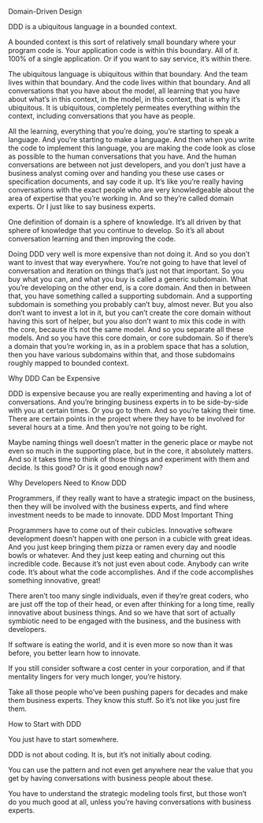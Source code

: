 Domain-Driven Design

DDD is a ubiquitous language in a bounded context.

A bounded context is this sort of relatively small boundary where your program code is. Your application code is within this boundary. All of it. 100% of a single application. Or if you want to say service, it’s within there.

The ubiquitous language is ubiquitous within that boundary. And the team lives within that boundary. And the code lives within that boundary. And all conversations that you have about the model, all learning that you have about what’s in this context, in the model, in this context, that is why it’s ubiquitous. It is ubiquitous, completely permeates everything within the context, including conversations that you have as people.

All the learning, everything that you’re doing, you’re starting to speak a language. And you’re starting to make a language. And then when you write the code to implement this language, you are making the code look as close as possible to the human conversations that you have. And the human conversations are between not just developers, and you don’t just have a business analyst coming over and handing you these use cases or specification documents, and say code it up. It’s like you’re really having conversations with the exact people who are very knowledgeable about the area of expertise that you’re working in. And so they’re called domain experts. Or I just like to say business experts.

One definition of domain is a sphere of knowledge. It’s all driven by that sphere of knowledge that you continue to develop. So it’s all about conversation learning and then improving the code.

Doing DDD very well is more expensive than not doing it. And so you don’t want to invest that way everywhere. You’re not going to have that level of conversation and iteration on things that’s just not that important. So you buy what you can, and what you buy is called a generic subdomain. What you’re developing on the other end, is a core domain. And then in between that, you have something called a supporting subdomain. And a supporting subdomain is something you probably can’t buy, almost never. But you also don’t want to invest a lot in it, but you can’t create the core domain without having this sort of helper, but you also don’t want to mix this code in with the core, because it’s not the same model. And so you separate all these models. And so you have this core domain, or core subdomain. So if there’s a domain that you’re working in, as in a problem space that has a solution, then you have various subdomains within that, and those subdomains roughly mapped to bounded context.

Why DDD Can be Expensive

DDD is expensive because you are really experimenting and having a lot of conversations. And you’re bringing business experts in to be side-by-side with you at certain times. Or you go to them. And so you’re taking their time. There are certain points in the project where they have to be involved for several hours at a time. And then you’re not going to be right.

Maybe naming things well doesn’t matter in the generic place or maybe not even so much in the supporting place, but in the core, it absolutely matters. And so it takes time to think of those things and experiment with them and decide. Is this good? Or is it good enough now?

Why Developers Need to Know DDD

Programmers, if they really want to have a strategic impact on the business, then they will be involved with the business experts, and find where investment needs to be made to innovate.
DDD Most Important Thing

Programmers have to come out of their cubicles. Innovative software development doesn’t happen with one person in a cubicle with great ideas. And you just keep bringing them pizza or ramen every day and noodle bowls or whatever. And they just keep eating and churning out this incredible code. Because it’s not just even about code. Anybody can write code. It’s about what the code accomplishes. And if the code accomplishes something innovative, great!

There aren’t too many single individuals, even if they’re great coders, who are just off the top of their head, or even after thinking for a long time, really innovative about business things. And so we have that sort of actually symbiotic need to be engaged with the business, and the business with developers.

If software is eating the world, and it is even more so now than it was before, you better learn how to innovate.

If you still consider software a cost center in your corporation, and if that mentality lingers for very much longer, you’re history.

Take all those people who’ve been pushing papers for decades and make them business experts. They know this stuff. So it’s not like you just fire them.

How to Start with DDD

You just have to start somewhere.

DDD is not about coding. It is, but it’s not initially about coding.

You can use the pattern and not even get anywhere near the value that you get by having conversations with business people about these.

You have to understand the strategic modeling tools first, but those won’t do you much good at all, unless you’re having conversations with business experts.
